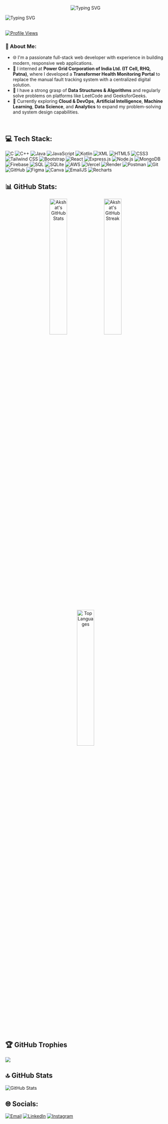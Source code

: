 <p align="center">
  <img src="https://readme-typing-svg.herokuapp.com?font=Fira+Code&size=25&duration=3000&pause=1000&color=00F7FF&center=true&vCenter=true&width=600&lines=Hello,+I'm+Akshat+Singh+👋;Welcome+to+my+GitHub+Profile!" alt="Typing SVG" />
</p>
<div style="flex: 1; min-width: 250px;">
    <img src="https://readme-typing-svg.herokuapp.com?font=Fira+Code&size=22&duration=3000&pause=1000&color=00F7FF&width=450&height=60&lines=Currently+building+cool+stuff...;Always+learning+something+new!;"   alt="Typing SVG" />
</div>



<br>


[![Profile Views](https://komarev.com/ghpvc/?username=akshatksingh-25&label=Profile%20Views&color=0e75b6&style=flat)](https://github.com/akshatksingh-25)

### 💫 About Me:
- 🌐 I'm a passionate full-stack web developer with experience in building modern, responsive web applications.
- 🏢 I interned at **Power Grid Corporation of India Ltd. (IT Cell, RHQ, Patna)**, where I developed a **Transformer Health Monitoring Portal** to replace the manual fault tracking system with a centralized digital solution.
- 🧠 I have a strong grasp of **Data Structures & Algorithms** and regularly solve problems on platforms like LeetCode and GeeksforGeeks.
- 🚀 Currently exploring **Cloud & DevOps**, **Artificial Intelligence**, **Machine Learning**, **Data Science**, and **Analytics** to expand my problem-solving and system design capabilities.
<br>


## 💻 Tech Stack:
![C](https://img.shields.io/badge/c-%2300599C.svg?style=for-the-badge&logo=c&logoColor=white)
![C++](https://img.shields.io/badge/c++-%2300599C.svg?style=for-the-badge&logo=c%2B%2B&logoColor=white)
![Java](https://img.shields.io/badge/java-%23ED8B00.svg?style=for-the-badge&logo=openjdk&logoColor=white)
![JavaScript](https://img.shields.io/badge/javascript-%23323330.svg?style=for-the-badge&logo=javascript&logoColor=%23F7DF1E)
![Kotlin](https://img.shields.io/badge/kotlin-%237F52FF.svg?style=for-the-badge&logo=kotlin&logoColor=white)
![XML](https://img.shields.io/badge/XML-%23e44d26.svg?style=for-the-badge&logo=xml&logoColor=white)
![HTML5](https://img.shields.io/badge/html5-%23E34F26.svg?style=for-the-badge&logo=html5&logoColor=white)
![CSS3](https://img.shields.io/badge/css3-%231572B6.svg?style=for-the-badge&logo=css3&logoColor=white)
![Tailwind CSS](https://img.shields.io/badge/tailwindcss-%2338B2AC.svg?style=for-the-badge&logo=tailwind-css&logoColor=white)
![Bootstrap](https://img.shields.io/badge/bootstrap-%238511FA.svg?style=for-the-badge&logo=bootstrap&logoColor=white)
![React](https://img.shields.io/badge/react-%2320232a.svg?style=for-the-badge&logo=react&logoColor=%2361DAFB)
![Express.js](https://img.shields.io/badge/express.js-%23404d59.svg?style=for-the-badge)
![Node.js](https://img.shields.io/badge/node.js-%23339933.svg?style=for-the-badge&logo=node.js&logoColor=white)
![MongoDB](https://img.shields.io/badge/mongodb-%234ea94b.svg?style=for-the-badge&logo=mongodb&logoColor=white)
![Firebase](https://img.shields.io/badge/firebase-%23039BE5.svg?style=for-the-badge&logo=firebase)
![SQL](https://img.shields.io/badge/sql-%2307405e.svg?style=for-the-badge&logo=sqlite&logoColor=white)
![SQLite](https://img.shields.io/badge/sqlite-%2307405e.svg?style=for-the-badge&logo=sqlite&logoColor=white)
![AWS](https://img.shields.io/badge/aws-%23FF9900.svg?style=for-the-badge&logo=amazonaws&logoColor=white)
![Vercel](https://img.shields.io/badge/vercel-%23000000.svg?style=for-the-badge&logo=vercel&logoColor=white)
![Render](https://img.shields.io/badge/render-%23000000.svg?style=for-the-badge&logo=render&logoColor=white)
![Postman](https://img.shields.io/badge/postman-%23FF6C37.svg?style=for-the-badge&logo=postman&logoColor=white)
![Git](https://img.shields.io/badge/git-%23F05033.svg?style=for-the-badge&logo=git&logoColor=white)
![GitHub](https://img.shields.io/badge/github-%23121011.svg?style=for-the-badge&logo=github&logoColor=white)
![Figma](https://img.shields.io/badge/figma-%23F24E1E.svg?style=for-the-badge&logo=figma&logoColor=white)
![Canva](https://img.shields.io/badge/canva-%2300C4CC.svg?style=for-the-badge&logo=canva&logoColor=white)
![EmailJS](https://img.shields.io/badge/emailjs-%23404d59.svg?style=for-the-badge)
![Recharts](https://img.shields.io/badge/recharts-%23FF6384.svg?style=for-the-badge&logo=recharts&logoColor=white)
<br>


## 📊 GitHub Stats:
<p align="center">
  <img src="https://github-readme-stats.vercel.app/api?username=akshatksingh-25&theme=github_dark&hide_border=false&include_all_commits=false&count_private=false" alt="Akshat's GitHub Stats" width="33%" />
  <img src="https://nirzak-streak-stats.vercel.app/?user=akshatksingh-25&theme=github_dark&hide_border=false" alt="Akshat's GitHub Streak" width="33%" />
  <img src="https://github-readme-stats.vercel.app/api/top-langs/?username=akshatksingh-25&theme=github_dark&hide_border=false&layout=compact" alt="Top Languages" width="33%" />
</p>

<br>

## 🏆 GitHub Trophies
![](https://github-profile-trophy.vercel.app/?username=akshatksingh-25&theme=darkhub&no-frame=false&no-bg=false&margin-w=4)
<br>

## 🔝 GitHub Stats
![GitHub Stats](https://github-readme-stats.vercel.app/api?username=akshatksingh-25&show_icons=true&theme=github_dark&hide=prs,issues&count_private=true)


## 🌐 Socials:
[![Email](https://img.shields.io/badge/Email-D14836?logo=gmail&logoColor=white)](mailto:akshatksingh25@gmail.com) 
[![LinkedIn](https://img.shields.io/badge/LinkedIn-%230077B5.svg?logo=linkedin&logoColor=white)](https://linkedin.com/in/akshatksingh25) 
[![Instagram](https://img.shields.io/badge/Instagram-%23E4405F.svg?logo=Instagram&logoColor=white)](https://instagram.com/akshatksingh__25) 
<br>
